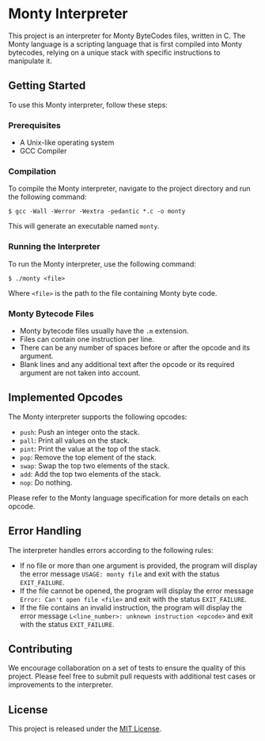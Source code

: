 # Monty Interpreter

This project is an interpreter for Monty ByteCodes files, written in C. The Monty language is a scripting language that is first compiled into Monty bytecodes, relying on a unique stack with specific instructions to manipulate it.

## Getting Started

To use this Monty interpreter, follow these steps:

### Prerequisites

- A Unix-like operating system
- GCC Compiler

### Compilation

To compile the Monty interpreter, navigate to the project directory and run the following command:

```
$ gcc -Wall -Werror -Wextra -pedantic *.c -o monty
```

This will generate an executable named `monty`.

### Running the Interpreter

To run the Monty interpreter, use the following command:

```
$ ./monty <file>

```

Where `<file>` is the path to the file containing Monty byte code.

### Monty Bytecode Files

- Monty bytecode files usually have the `.m` extension.
- Files can contain one instruction per line.
- There can be any number of spaces before or after the opcode and its argument.
- Blank lines and any additional text after the opcode or its required argument are not taken into account.

## Implemented Opcodes

The Monty interpreter supports the following opcodes:

- `push`: Push an integer onto the stack.
- `pall`: Print all values on the stack.
- `pint`: Print the value at the top of the stack.
- `pop`: Remove the top element of the stack.
- `swap`: Swap the top two elements of the stack.
- `add`: Add the top two elements of the stack.
- `nop`: Do nothing.

Please refer to the Monty language specification for more details on each opcode.

## Error Handling

The interpreter handles errors according to the following rules:

- If no file or more than one argument is provided, the program will display the error message `USAGE: monty file` and exit with the status `EXIT_FAILURE`.
- If the file cannot be opened, the program will display the error message `Error: Can't open file <file>` and exit with the status `EXIT_FAILURE`.
- If the file contains an invalid instruction, the program will display the error message `L<line_number>: unknown instruction <opcode>` and exit with the status `EXIT_FAILURE`.

## Contributing

We encourage collaboration on a set of tests to ensure the quality of this project. Please feel free to submit pull requests with additional test cases or improvements to the interpreter.

## License

This project is released under the [MIT License](LICENSE).
